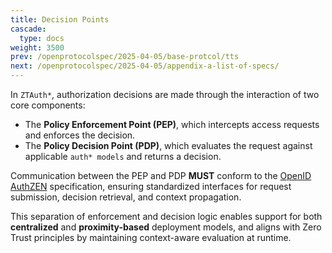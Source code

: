 ```yaml
---
title: Decision Points
cascade:
  type: docs
weight: 3500
prev: /openprotocolspec/2025-04-05/base-protcol/tts
next: /openprotocolspec/2025-04-05/appendix-a-list-of-specs/
---
```


In `ZTAuth*`, authorization decisions are made through the interaction of two core components:

- The **Policy Enforcement Point (PEP)**, which intercepts access requests and enforces the decision.
- The **Policy Decision Point (PDP)**, which evaluates the request against applicable `auth* models` and returns a decision.

Communication between the PEP and PDP **MUST** conform to the [OpenID AuthZEN](https://openid.net/specs/authorization-api-1_0-01.html) specification, ensuring standardized interfaces for request submission, decision retrieval, and context propagation.

This separation of enforcement and decision logic enables support for both **centralized** and **proximity-based** deployment models, and aligns with Zero Trust principles by maintaining context-aware evaluation at runtime.
